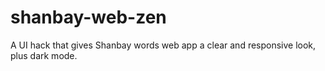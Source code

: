 # shanbay-web-zen
A UI hack that gives Shanbay words web app a clear and responsive look, plus dark mode. 
